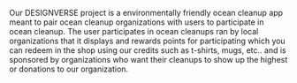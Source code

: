 Our DESIGNVERSE project is a environmentally friendly ocean cleanup app meant to pair ocean cleanup organizations with users to participate in ocean cleanup.
The user participates in ocean cleanups ran by local organizations that it displays and rewards points for participating which you
can redeem in the shop using our credits such as t-shirts, mugs, etc.. and is sponsored by organizations who want their cleanups to
show up the highest or donations to our organization.
